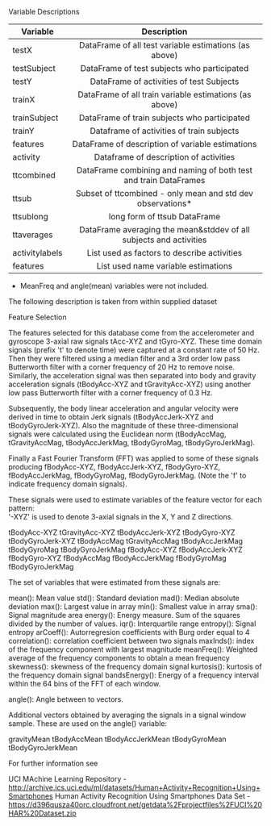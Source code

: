 

Variable Descriptions

| Variable       | Description                                                        |
|--------------- |:------------------------------------------------------------------:|
|testX           |DataFrame of all test variable estimations (as above)               |
|testSubject     |DataFrame of test subjects who participated                         |
|testY           |DataFrame of activities of test Subjects                            |
|trainX          |DataFrame of all train variable estimations (as above)              |
|trainSubject    |DataFrame of train subjects who participated                        |
|trainY          |Dataframe of activities of train subjects                           |
|features        |DataFrame of description of variable estimations                    |
|activity        |Dataframe of description of activities                              | 
|ttcombined      |DataFrame combining and naming of both test and train DataFrames    |
|ttsub           |Subset of ttcombined - only mean and std dev observations*          |
|ttsublong       |long form of ttsub DataFrame                                        | 
|ttaverages      |DataFrame averaging the mean&stddev of all subjects and activities  |
|activitylabels  |List used as factors to describe activities                         |
|features        |List used name variable estimations                                 |

* MeanFreq and angle(mean) variables were not included. 


The following description is taken from within supplied dataset

Feature Selection

The features selected for this database come from the accelerometer and gyroscope 3-axial raw signals tAcc-XYZ and tGyro-XYZ. These time domain signals (prefix 't' to denote time) were captured at a constant rate of 50 Hz. Then they were filtered using a median filter and a 3rd order low pass Butterworth filter with a corner frequency of 20 Hz to remove noise. Similarly, the acceleration signal was then separated into body and gravity acceleration signals (tBodyAcc-XYZ and tGravityAcc-XYZ) using another low pass Butterworth filter with a corner frequency of 0.3 Hz. 

Subsequently, the body linear acceleration and angular velocity were derived in time to obtain Jerk signals (tBodyAccJerk-XYZ and tBodyGyroJerk-XYZ). Also the magnitude of these three-dimensional signals were calculated using the Euclidean norm (tBodyAccMag, tGravityAccMag, tBodyAccJerkMag, tBodyGyroMag, tBodyGyroJerkMag). 

Finally a Fast Fourier Transform (FFT) was applied to some of these signals producing fBodyAcc-XYZ, fBodyAccJerk-XYZ, fBodyGyro-XYZ, fBodyAccJerkMag, fBodyGyroMag, fBodyGyroJerkMag. (Note the 'f' to indicate frequency domain signals). 

These signals were used to estimate variables of the feature vector for each pattern:  
'-XYZ' is used to denote 3-axial signals in the X, Y and Z directions.

tBodyAcc-XYZ
tGravityAcc-XYZ
tBodyAccJerk-XYZ
tBodyGyro-XYZ
tBodyGyroJerk-XYZ
tBodyAccMag
tGravityAccMag
tBodyAccJerkMag
tBodyGyroMag
tBodyGyroJerkMag
fBodyAcc-XYZ
fBodyAccJerk-XYZ
fBodyGyro-XYZ
fBodyAccMag
fBodyAccJerkMag
fBodyGyroMag
fBodyGyroJerkMag

The set of variables that were estimated from these signals are: 

mean(): Mean value
std(): Standard deviation
mad(): Median absolute deviation 
max(): Largest value in array
min(): Smallest value in array
sma(): Signal magnitude area
energy(): Energy measure. Sum of the squares divided by the number of values. 
iqr(): Interquartile range 
entropy(): Signal entropy
arCoeff(): Autorregresion coefficients with Burg order equal to 4
correlation(): correlation coefficient between two signals
maxInds(): index of the frequency component with largest magnitude
meanFreq(): Weighted average of the frequency components to obtain a mean frequency
skewness(): skewness of the frequency domain signal 
kurtosis(): kurtosis of the frequency domain signal 
bandsEnergy(): Energy of a frequency interval within the 64 bins of the FFT of each window.

angle(): Angle between to vectors.

Additional vectors obtained by averaging the signals in a signal window sample. These are used on the angle() variable:

gravityMean
tBodyAccMean
tBodyAccJerkMean
tBodyGyroMean
tBodyGyroJerkMean

For further information see

UCI MAchine Learning Repository - http://archive.ics.uci.edu/ml/datasets/Human+Activity+Recognition+Using+Smartphones Human Activity Recognition Using Smartphones Data Set - https://d396qusza40orc.cloudfront.net/getdata%2Fprojectfiles%2FUCI%20HAR%20Dataset.zip




